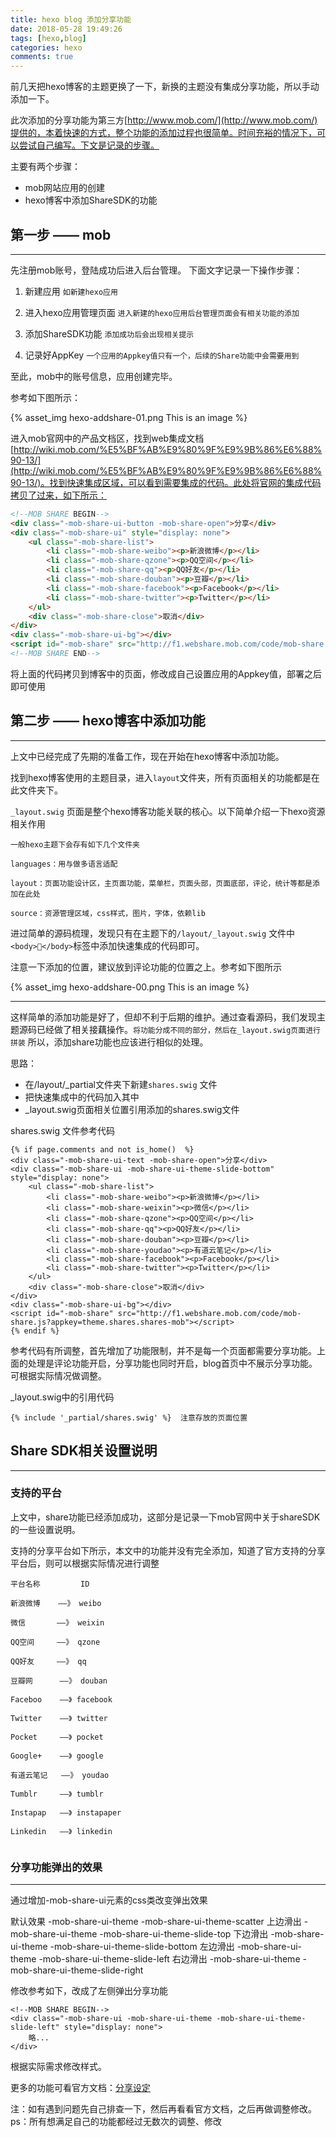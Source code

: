 ```yaml
---
title: hexo blog 添加分享功能
date: 2018-05-28 19:49:26
tags: [hexo,blog]
categories: hexo
comments: true
---
```



前几天把hexo博客的主题更换了一下，新换的主题没有集成分享功能，所以手动添加一下。

此次添加的分享功能为第三方[http://www.mob.com/](http://www.mob.com/)提供的，本着快速的方式，整个功能的添加过程也很简单。时间充裕的情况下，可以尝试自己编写。下文是记录的步骤。

<!-- more -->

主要有两个步骤：

* mob网站应用的创建
* hexo博客中添加ShareSDK的功能

## 第一步 —— mob
---

先注册mob账号，登陆成功后进入后台管理。 下面文字记录一下操作步骤：

1. 新建应用 `如新建hexo应用`

2. 进入hexo应用管理页面 `进入新建的hexo应用后台管理页面会有相关功能的添加`

3. 添加ShareSDK功能 `添加成功后会出现相关提示`

4. 记录好AppKey  `一个应用的Appkey值只有一个，后续的Share功能中会需要用到`

至此，mob中的账号信息，应用创建完毕。

参考如下图所示：

{% asset_img hexo-addshare-01.png This is an image %}


进入mob官网中的产品文档区，找到web集成文档[http://wiki.mob.com/%E5%BF%AB%E9%80%9F%E9%9B%86%E6%88%90-13/](http://wiki.mob.com/%E5%BF%AB%E9%80%9F%E9%9B%86%E6%88%90-13/)。找到快速集成区域，可以看到需要集成的代码。此处将官网的集成代码拷贝了过来，如下所示：

```HTML
<!--MOB SHARE BEGIN-->
<div class="-mob-share-ui-button -mob-share-open">分享</div>
<div class="-mob-share-ui" style="display: none">
    <ul class="-mob-share-list">
        <li class="-mob-share-weibo"><p>新浪微博</p></li>
        <li class="-mob-share-qzone"><p>QQ空间</p></li>
        <li class="-mob-share-qq"><p>QQ好友</p></li>
        <li class="-mob-share-douban"><p>豆瓣</p></li>
        <li class="-mob-share-facebook"><p>Facebook</p></li>
        <li class="-mob-share-twitter"><p>Twitter</p></li>
    </ul>
    <div class="-mob-share-close">取消</div>
</div>
<div class="-mob-share-ui-bg"></div>
<script id="-mob-share" src="http://f1.webshare.mob.com/code/mob-share.js?appkey=你的appkey"></script>
<!--MOB SHARE END-->
```

将上面的代码拷贝到博客中的页面，修改成自己设置应用的Appkey值，部署之后即可使用


## 第二步 —— hexo博客中添加功能

---

上文中已经完成了先期的准备工作，现在开始在hexo博客中添加功能。

找到hexo博客使用的主题目录，进入`layout`文件夹，所有页面相关的功能都是在此文件夹下。

`_layout.swig` 页面是整个hexo博客功能关联的核心。以下简单介绍一下hexo资源相关作用

```
一般hexo主题下会存有如下几个文件夹

languages：用与做多语言适配

layout：页面功能设计区，主页面功能，菜单栏，页面头部，页面底部，评论，统计等都是添加在此处

source：资源管理区域，css样式，图片，字体，依赖lib

```

进过简单的源码梳理，发现只有在主题下的`/layout/_layout.swig` 文件中`<body></body>`标签中添加快速集成的代码即可。

注意一下添加的位置，建议放到评论功能的位置之上。参考如下图所示

{% asset_img hexo-addshare-00.png This is an image %}

---

这样简单的添加功能是好了，但却不利于后期的维护。通过查看源码，我们发现主题源码已经做了相关接藕操作。`将功能分成不同的部分，然后在_layout.swig页面进行拼装` 所以，添加share功能也应该进行相似的处理。

思路：

* 在/layout/_partial文件夹下新建`shares.swig` 文件
* 把快速集成中的代码加入其中
* _layout.swig页面相关位置引用添加的shares.swig文件

shares.swig 文件参考代码

```
{% if page.comments and not is_home()  %}
<div class="-mob-share-ui-text -mob-share-open">分享</div>
<div class="-mob-share-ui -mob-share-ui-theme-slide-bottom" style="display: none">
    <ul class="-mob-share-list">
        <li class="-mob-share-weibo"><p>新浪微博</p></li>
        <li class="-mob-share-weixin"><p>微信</p></li>
        <li class="-mob-share-qzone"><p>QQ空间</p></li>
        <li class="-mob-share-qq"><p>QQ好友</p></li>
        <li class="-mob-share-douban"><p>豆瓣</p></li>
        <li class="-mob-share-youdao"><p>有道云笔记</p></li>
        <li class="-mob-share-facebook"><p>Facebook</p></li>
        <li class="-mob-share-twitter"><p>Twitter</p></li>
    </ul>
    <div class="-mob-share-close">取消</div>
</div>
<div class="-mob-share-ui-bg"></div>
<script id="-mob-share" src="http://f1.webshare.mob.com/code/mob-share.js?appkey=theme.shares.shares-mob"></script>
{% endif %}
```

参考代码有所调整，首先增加了功能限制，并不是每一个页面都需要分享功能。上面的处理是评论功能开启，分享功能也同时开启，blog首页中不展示分享功能。可根据实际情况做调整。

_layout.swig中的引用代码

```
{% include '_partial/shares.swig' %}  注意存放的页面位置
```


## Share SDK相关设置说明

---

### 支持的平台

上文中，share功能已经添加成功，这部分是记录一下mob官网中关于shareSDK的一些设置说明。

支持的分享平台如下所示，本文中的功能并没有完全添加，知道了官方支持的分享平台后，则可以根据实际情况进行调整

```
平台名称   		 ID   

新浪微博    ——》 weibo  

微信       ——》 weixin 

QQ空间     ——》 qzone 

QQ好友     ——》 qq 

豆瓣网      ——》 douban 

Faceboo    ——》 facebook 

Twitter    ——》 twitter  

Pocket     ——》 pocket  

Google+    ——》 google  

有道云笔记   ——》 youdao  

Tumblr     ——》 tumblr  

Instapap   ——》 instapaper  

Linkedin   ——》 linkedin 


```
### 分享功能弹出的效果

---

通过增加-mob-share-ui元素的css类改变弹出效果

默认效果 -mob-share-ui-theme -mob-share-ui-theme-scatter
上边滑出 -mob-share-ui-theme -mob-share-ui-theme-slide-top
下边滑出 -mob-share-ui-theme -mob-share-ui-theme-slide-bottom
左边滑出 -mob-share-ui-theme -mob-share-ui-theme-slide-left
右边滑出 -mob-share-ui-theme -mob-share-ui-theme-slide-right

修改参考如下，改成了左侧弹出分享功能

```
<!--MOB SHARE BEGIN-->
<div class="-mob-share-ui -mob-share-ui-theme -mob-share-ui-theme-slide-left" style="display: none">
    略...
</div>
```

根据实际需求修改样式。

更多的功能可看官方文档：[分享设定](http://wiki.mob.com/%E5%88%86%E4%BA%AB%E8%AE%BE%E5%AE%9A/)

注：如有遇到问题先自己排查一下，然后再看看官方文档，之后再做调整修改。ps：所有想满足自己的功能都经过无数次的调整、修改



